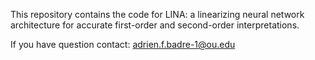 This repository contains the code for LINA: a linearizing neural network architecture for accurate first-order and second-order interpretations.

If you have question contact: <adrien.f.badre-1@ou.edu>
